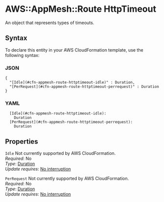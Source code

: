 # AWS::AppMesh::Route HttpTimeout<a name="aws-properties-appmesh-route-httptimeout"></a>

An object that represents types of timeouts\. 

## Syntax<a name="aws-properties-appmesh-route-httptimeout-syntax"></a>

To declare this entity in your AWS CloudFormation template, use the following syntax:

### JSON<a name="aws-properties-appmesh-route-httptimeout-syntax.json"></a>

```
{
  "[Idle](#cfn-appmesh-route-httptimeout-idle)" : Duration,
  "[PerRequest](#cfn-appmesh-route-httptimeout-perrequest)" : Duration
}
```

### YAML<a name="aws-properties-appmesh-route-httptimeout-syntax.yaml"></a>

```
  [Idle](#cfn-appmesh-route-httptimeout-idle): 
    Duration
  [PerRequest](#cfn-appmesh-route-httptimeout-perrequest): 
    Duration
```

## Properties<a name="aws-properties-appmesh-route-httptimeout-properties"></a>

`Idle`  <a name="cfn-appmesh-route-httptimeout-idle"></a>
Not currently supported by AWS CloudFormation\.  
*Required*: No  
*Type*: [Duration](aws-properties-appmesh-route-duration.md)  
*Update requires*: [No interruption](https://docs.aws.amazon.com/AWSCloudFormation/latest/UserGuide/using-cfn-updating-stacks-update-behaviors.html#update-no-interrupt)

`PerRequest`  <a name="cfn-appmesh-route-httptimeout-perrequest"></a>
Not currently supported by AWS CloudFormation\.  
*Required*: No  
*Type*: [Duration](aws-properties-appmesh-route-duration.md)  
*Update requires*: [No interruption](https://docs.aws.amazon.com/AWSCloudFormation/latest/UserGuide/using-cfn-updating-stacks-update-behaviors.html#update-no-interrupt)